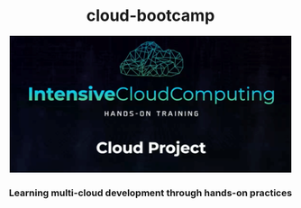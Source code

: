 <h1 align="center">cloud-bootcamp</h1>

<p align="center">
  <img src="img/cloud_computing_bootcamp.png" width="500px">
</p>

<h3 align="center">Learning multi-cloud development through hands-on practices</h3>
